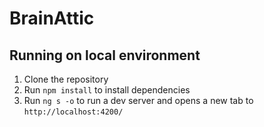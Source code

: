 # BrainAttic

## Running on local environment

1. Clone the repository
2. Run `npm install` to install dependencies
3. Run `ng s -o` to run a dev server and opens a new tab to `http://localhost:4200/`
